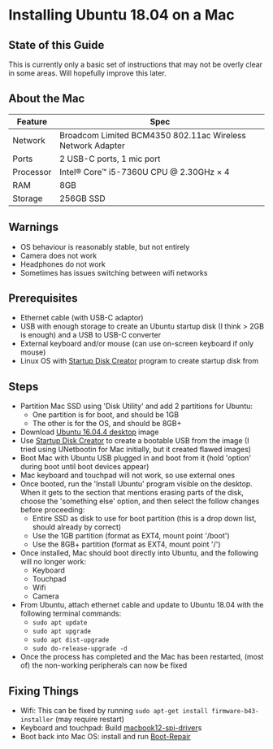 # Installing Ubuntu 18.04 on a Mac

## State of this Guide

This is currently only a basic set of instructions that may not be overly clear in some areas. Will hopefully improve this later.

## About the Mac

| Feature   | Spec                                                       |
|-----------|------------------------------------------------------------|
| Network   | Broadcom Limited BCM4350 802.11ac Wireless Network Adapter |
| Ports     | 2 USB-C ports, 1 mic port                                  |
| Processor | Intel® Core™ i5-7360U CPU @ 2.30GHz × 4                    |
| RAM       | 8GB                                                        |
| Storage   | 256GB SSD                                                  |

## Warnings

- OS behaviour is reasonably stable, but not entirely
- Camera does not work
- Headphones do not work
- Sometimes has issues switching between wifi networks

## Prerequisites

- Ethernet cable (with USB-C adaptor)
- USB with enough storage to create an Ubuntu startup disk (I think > 2GB is enough) and a USB to USB-C converter
- External keyboard and/or mouse (can use on-screen keyboard if only mouse)
- Linux OS with [Startup Disk Creator][] program to create startup disk from

## Steps

- Partition Mac SSD using 'Disk Utility' and add 2 partitions for Ubuntu:
  - One partition is for boot, and should be 1GB
  - The other is for the OS, and should be 8GB+
- Download [Ubuntu 16.04.4 desktop][] image
- Use [Startup Disk Creator][] to create a bootable USB from the image (I tried using UNetbootin for Mac initially, but it created flawed images)
- Boot Mac with Ubuntu USB plugged in and boot from it (hold 'option' during boot until boot devices appear)
- Mac keyboard and touchpad will not work, so use external ones
- Once booted, run the 'Install Ubuntu' program visible on the desktop. When it gets to the section that mentions erasing parts of the disk, choose the 'something else' option, and then select the follow changes before proceeding:
  - Entire SSD as disk to use for boot partition (this is a drop down list, should already by correct)
  - Use the 1GB partition (format as EXT4, mount point '/boot')
  - Use the 8GB+ partition (format as EXT4, mount point '/')
- Once installed, Mac should boot directly into Ubuntu, and the following will no longer work:
  - Keyboard
  - Touchpad
  - Wifi
  - Camera
- From Ubuntu, attach ethernet cable and update to Ubuntu 18.04 with the following terminal commands:
  - `sudo apt update`
  - `sudo apt upgrade`
  - `sudo apt dist-upgrade`
  - `sudo do-release-upgrade -d`
- Once the process has completed and the Mac has been restarted, (most of) the non-working peripherals can now be fixed

## Fixing Things

- Wifi: This can be fixed by running `sudo apt-get install firmware-b43-installer` (may require restart)
- Keyboard and touchpad: Build [macbook12-spi-driver][]s
- Boot back into Mac OS: install and run [Boot-Repair][]


[Boot-Repair]:            https://help.ubuntu.com/community/Boot-Repair
[macbook12-spi-driver]:   https://github.com/roadrunner2/macbook12-spi-driver
[Startup Disk Creator]:   https://en.wikipedia.org/wiki/Startup_Disk_Creator
[Ubuntu 16.04.4 desktop]: http://releases.ubuntu.com/16.04/ubuntu-16.04.4-desktop-amd64.iso
